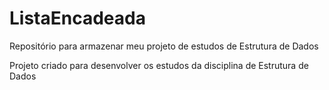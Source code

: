 # ListaEncadeada
Repositório para armazenar meu projeto de estudos de Estrutura de Dados

Projeto criado para desenvolver os estudos da disciplina de Estrutura de Dados
